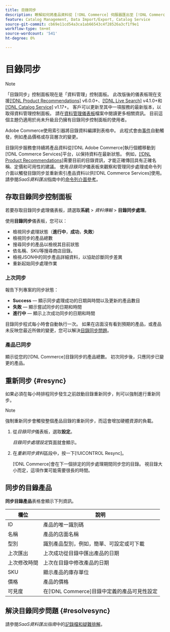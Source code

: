 ```yaml
---
title: 目錄同步
description: 瞭解如何將產品資料從 [!DNL Commerce] 伺服器匯出至 [!DNL Commerce Services]。
feature: Catalog Management, Data Import/Export, Catalog Service
source-git-commit: cb69e11cd54a3ca1ab66543c4f28526a3cf1f9e1
workflow-type: tm+mt
source-wordcount: '541'
ht-degree: 0%

---
```



# 目錄同步

>[!NOTE]
>
> 「目錄同步」控制面板現在是「資料管理」控制面板。 此改版後的儀表板現在支援[[!DNL Product Recommendations]](../product-recommendations/guide-overview.md) v6.0.0+、[[!DNL Live Search]](../live-search/overview.md) v4.1.0+和[[!DNL Catalog Service]](../catalog-service/overview.md) v1.17+。 客戶可以更新至其中一項服務的最新版本，以取得資料管理控制面板。 請在[資料管理儀表板](https://experienceleague.adobe.com/docs/commerce-admin/systems/data-transfer/data-dashboard.html?lang=zh-Hant)檔案中閱讀更多相關資訊。 目前這個主題仍適用於尚未升級且仍擁有目錄同步控制面板的使用者。

Adobe Commerce使用索引器將目錄資料編譯到表格中。 此程式會由[事件](https://experienceleague.adobe.com/docs/commerce-admin/systems/tools/index-management.html?lang=zh-Hant#events-that-trigger-full-reindexing)自動觸發，例如產品價格或存貨層次的變更。

目錄同步服務會持續將產品資料從[!DNL Adobe Commerce]執行個體移動到[!DNL Commerce Services]平台，以保持資料在最新狀態。 例如，[[!DNL Product Recommendations]](/help/product-recommendations/overview.md)需要目前的目錄資訊，才能正確傳回具有正確名稱、定價和可用性的建議。 使用&#x200B;_目錄同步_&#x200B;儀表板來觀察和管理同步處理或命令列介面以觸發目錄同步並重新索引產品資料以供[!DNL Commerce Services]使用。 請參閱&#x200B;_SaaS資料匯出_&#x200B;指南中的[命令列介面參考](../data-export/data-export-cli-commands.md)。

## 存取目錄同步控制面板

若要存取目錄同步處理儀表板，請選取&#x200B;**系統** > _資料傳輸_ > **目錄同步處理**。

使用&#x200B;**目錄同步**&#x200B;儀表板，您可以：

- 檢視同步處理狀態（**進行中**，**成功**，**失敗**）
- 檢視同步的產品總數
- 搜尋同步的產品以檢視其目前狀態
- 依名稱、SKU等搜尋商店目錄。
- 檢視JSON中的同步產品詳細資料，以協助診斷同步差異
- 重新起始同步處理作業

### 上次同步

報告下列專案的同步狀態：

- **Success** — 顯示同步處理成功的日期與時間以及更新的產品數目
- **失敗** — 顯示嘗試同步的日期和時間
- **進行中** — 顯示上次成功同步的日期和時間

目錄同步程式每小時會自動執行一次。 如果在店面沒有看到預期的產品，或產品未反映您最近所做的變更，您可以解決[目錄同步問題](#resolvesync)。

### 產品已同步

顯示從您的[!DNL Commerce]目錄同步的產品總數。 初次同步後，只應同步已變更的產品。

## 重新同步 {#resync}

如果必須在每小時排程同步發生之前啟動目錄重新同步，則可以強制進行重新同步。

>[!NOTE]
>
> 強制重新同步會觸發整個產品目錄的重新同步，而這會增加硬體資源的負載。

1. 從&#x200B;_目錄同步_&#x200B;儀表板，選取&#x200B;**設定**。

   _目錄同步處理設定_&#x200B;頁面就會顯示。

1. 在&#x200B;_重新同步資料_&#x200B;區段中，按一下[!UICONTROL Resync]。

   [!DNL Commerce]會在下一個排定的同步處理期間同步您的目錄。 視目錄大小而定，這項作業可能需要很長的時間。

## 同步的目錄產品

**同步目錄產品**&#x200B;表格會顯示下列資訊。

| 欄位 | 說明 |
|---|---|
| ID | 產品的唯一識別碼 |
| 名稱 | 產品的店面名稱 |
| 型別 | 識別產品型別，例如，簡單、可設定或可下載 |
| 上次匯出 | 上次成功從目錄中匯出產品的日期 |
| 上次修改時間 | 上次在目錄中修改產品的日期 |
| SKU | 顯示產品的庫存單位 |
| 價格 | 產品的價格 |
| 可見度 | 在[!DNL Commerce]目錄中定義的產品可見性設定 |

## 解決目錄同步問題 {#resolvesync}

請參閱&#x200B;_SaaS資料匯出指南_&#x200B;中的[記錄檔和疑難排解](../data-export/troubleshooting-logging.md#troubleshooting)。

